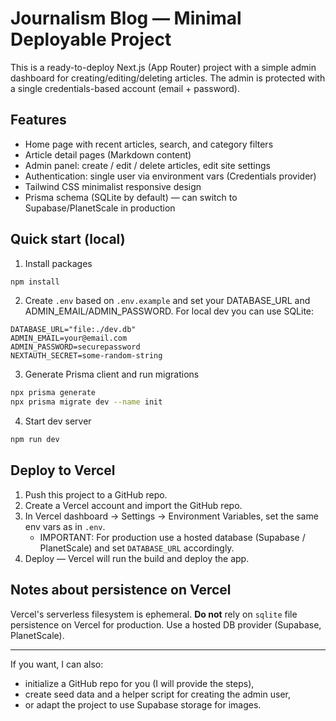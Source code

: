# Journalism Blog — Minimal Deployable Project

This is a ready-to-deploy Next.js (App Router) project with a simple admin dashboard for creating/editing/deleting articles.
The admin is protected with a single credentials-based account (email + password).

## Features
- Home page with recent articles, search, and category filters
- Article detail pages (Markdown content)
- Admin panel: create / edit / delete articles, edit site settings
- Authentication: single user via environment vars (Credentials provider)
- Tailwind CSS minimalist responsive design
- Prisma schema (SQLite by default) — can switch to Supabase/PlanetScale in production

## Quick start (local)

1. Install packages
```bash
npm install
```

2. Create `.env` based on `.env.example` and set your DATABASE_URL and ADMIN_EMAIL/ADMIN_PASSWORD. For local dev you can use SQLite:
```
DATABASE_URL="file:./dev.db"
ADMIN_EMAIL=your@email.com
ADMIN_PASSWORD=securepassword
NEXTAUTH_SECRET=some-random-string
```

3. Generate Prisma client and run migrations
```bash
npx prisma generate
npx prisma migrate dev --name init
```

4. Start dev server
```bash
npm run dev
```

## Deploy to Vercel

1. Push this project to a GitHub repo.
2. Create a Vercel account and import the GitHub repo.
3. In Vercel dashboard -> Settings -> Environment Variables, set the same env vars as in `.env`.
   - IMPORTANT: For production use a hosted database (Supabase / PlanetScale) and set `DATABASE_URL` accordingly.
4. Deploy — Vercel will run the build and deploy the app.

## Notes about persistence on Vercel
Vercel's serverless filesystem is ephemeral. **Do not** rely on `sqlite` file persistence on Vercel for production. Use a hosted DB provider (Supabase, PlanetScale).

---

If you want, I can also:
- initialize a GitHub repo for you (I will provide the steps),
- create seed data and a helper script for creating the admin user,
- or adapt the project to use Supabase storage for images.

